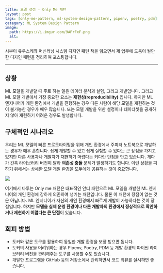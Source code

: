 ```yaml
---
title: 모델 생성 - Only Me 패턴
layout: post
tags: [only-me-pattern, ml-system-design-pattern, pipenv, poetry, pdm]
category: ML System Design Pattern
image:
  path: https://i.imgur.com/9APrFxF.png
  alt: 
---
```




시부이 유우스케의 머신러닝 시스템 디자인 패턴 책을 읽으면서 제 업무에 도움이 될만한 디자인 패턴을 정리하여 포스팅합니다. 

---

## 상황

ML 모델을 개발할 때 주로 하는 일은 데이터 분석과 실험, 그리고 개발입니다. 그리고 ML 모델 개발에서 가장 중요한 요소는 **재현성(reproducibility)** 입니다. 하지만 ML 엔지니어가  개인 환경에서 개발을 진행하는 경우 다른 사람이 해당 모델을 재현하는 것이 불가능한 경우가 매우 많습니다. 또는 모델 개발을 위한 설정이나 데이터셋을 공개하지 않아 재현하기 어려운 경우도 발생합니다.

## 구체적인 시나리오

우리는 ML 모델의 빠른 프로토타이핑을 위해 개인 환경에서 주피터 노트북으로 개발하는 경우가 매우 흔합니다. 쉽게 개발할 수 있고 쉽게 실험할 수 있다는 큰 장점을 가지고 있지만 다른 사용자나 개발자가 재현하기 어렵다는 커다란 단점을 안고 있습니다. 게다가 간혹 라이브러리 버전이 달라 **의존성 충돌** 문제가 발생하기도 합니다. 이런 상황을 피하기 위해서는 상세한 모델 개발 환경을 모두에게 공유하는 것이 중요합니다.

![](https://i.imgur.com/F0zZUsz.png)

여기에서 다루는 Only me 패턴은 대표적인 안티 패턴으로 ML 모델을 개발한 ML 엔지니어의 개인 환경에 강하게 의존하여 생기는 패턴입니다. 물론 이 패턴에 장점이 없는 것은 아닙니다. ML 엔지니어가 자신의 개인 환경에서 빠르게 개발이 가능하다는 것이 장점입니다. 하지만 **모델을 실제 운영 환경이나 다른 개발자의 환경에서 정상적으로 확인하거나 재현하기 어렵다는 큰 단점**이 있습니다.

## 회피 방법

- 도커와 같은 도구를 활용하여 동일한 개발 환경을 보장 받으면 됩니다.
- 도커의 사용을 어려워하는 경우 Pipenv,  Poetry, PDM 등 개발 환경의 파이썬 라이브러리 버전을 관리해주는 도구를 사용할 수도 있습니다.
- 개발한 프로그램을 GitHub 등의 저장소에서 관리하면서 코드 리뷰를 실시하면 좋습니다.
